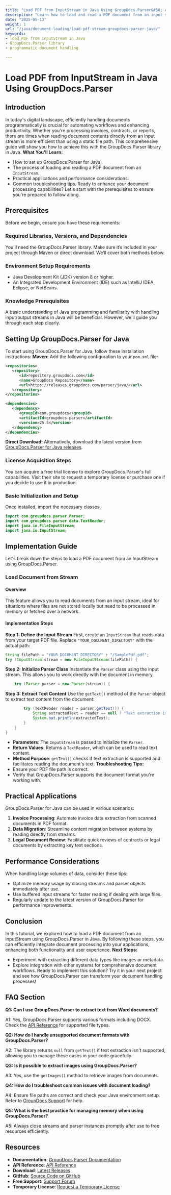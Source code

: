 ```yaml
---
title: "Load PDF from InputStream in Java Using GroupDocs.Parser&#58; A Comprehensive Guide"
description: "Learn how to load and read a PDF document from an input stream using GroupDocs.Parser for Java. Streamline your document processing tasks with our detailed guide."
date: "2025-05-13"
weight: 1
url: "/java/document-loading/load-pdf-stream-groupdocs-parser-java/"
keywords:
- load PDF from InputStream in Java
- GroupDocs.Parser library
- programmatic document handling

---
```



# Load PDF from InputStream in Java Using GroupDocs.Parser
## Introduction
In today's digital landscape, efficiently handling documents programmatically is crucial for automating workflows and enhancing productivity. Whether you're processing invoices, contracts, or reports, there are times when reading document contents directly from an input stream is more efficient than using a static file path. This comprehensive guide will show you how to achieve this with the GroupDocs.Parser library in Java.
**What You'll Learn:**
- How to set up GroupDocs.Parser for Java.
- The process of loading and reading a PDF document from an `InputStream`.
- Practical applications and performance considerations.
- Common troubleshooting tips.
Ready to enhance your document processing capabilities? Let's start with the prerequisites to ensure you're prepared to follow along.
## Prerequisites
Before we begin, ensure you have these requirements:
### Required Libraries, Versions, and Dependencies
You'll need the GroupDocs.Parser library. Make sure it’s included in your project through Maven or direct download. We’ll cover both methods below.
### Environment Setup Requirements
- Java Development Kit (JDK) version 8 or higher.
- An Integrated Development Environment (IDE) such as IntelliJ IDEA, Eclipse, or NetBeans.
### Knowledge Prerequisites
A basic understanding of Java programming and familiarity with handling input/output streams in Java will be beneficial. However, we'll guide you through each step clearly.
## Setting Up GroupDocs.Parser for Java
To start using GroupDocs.Parser for Java, follow these installation instructions:
**Maven:**
Add the following configuration to your `pom.xml` file:
```xml
<repositories>
   <repository>
      <id>repository.groupdocs.com</id>
      <name>GroupDocs Repository</name>
      <url>https://releases.groupdocs.com/parser/java/</url>
   </repository>
</repositories>

<dependencies>
   <dependency>
      <groupId>com.groupdocs</groupId>
      <artifactId>groupdocs-parser</artifactId>
      <version>25.5</version>
   </dependency>
</dependencies>
```
**Direct Download:**
Alternatively, download the latest version from [GroupDocs.Parser for Java releases](https://releases.groupdocs.com/parser/java/).
### License Acquisition Steps
You can acquire a free trial license to explore GroupDocs.Parser's full capabilities. Visit their site to request a temporary license or purchase one if you decide to use it in production.
### Basic Initialization and Setup
Once installed, import the necessary classes:
```java
import com.groupdocs.parser.Parser;
import com.groupdocs.parser.data.TextReader;
import java.io.FileInputStream;
import java.io.InputStream;
```
## Implementation Guide
Let's break down the steps to load a PDF document from an InputStream using GroupDocs.Parser.
### Load Document from Stream
#### Overview
This feature allows you to read documents from an input stream, ideal for situations where files are not stored locally but need to be processed in memory or fetched over a network.
#### Implementation Steps
**Step 1: Define the Input Stream**
First, create an `InputStream` that reads data from your target PDF file. Replace `"YOUR_DOCUMENT_DIRECTORY"` with the actual path:
```java
String filePath = "YOUR_DOCUMENT_DIRECTORY" + "/SamplePdf.pdf";
try (InputStream stream = new FileInputStream(filePath)) {
```
**Step 2: Initialize Parser Class**
Instantiate the `Parser` class using the input stream. This allows you to work directly with the document in memory.
```java
    try (Parser parser = new Parser(stream)) {
```
**Step 3: Extract Text Content**
Use the `getText()` method of the `Parser` object to extract text content from the document:
```java
        try (TextReader reader = parser.getText()) {
            String extractedText = reader == null ? "Text extraction isn't supported" : reader.readToEnd();
            System.out.println(extractedText);
        }
    }
}
```
- **Parameters**: The `InputStream` is passed to initialize the `Parser`.
- **Return Values**: Returns a `TextReader`, which can be used to read text content.
- **Method Purpose**: `getText()` checks if text extraction is supported and facilitates reading the document's text.
**Troubleshooting Tips:**
- Ensure your PDF file path is correct.
- Verify that GroupDocs.Parser supports the document format you're working with.
## Practical Applications
GroupDocs.Parser for Java can be used in various scenarios:
1. **Invoice Processing**: Automate invoice data extraction from scanned documents in PDF format.
2. **Data Migration**: Streamline content migration between systems by reading directly from streams.
3. **Legal Document Review**: Facilitate quick reviews of contracts or legal documents by extracting key text sections.
## Performance Considerations
When handling large volumes of data, consider these tips:
- Optimize memory usage by closing streams and parser objects immediately after use.
- Use buffered input streams for faster reading if dealing with large files.
- Regularly update to the latest version of GroupDocs.Parser for performance improvements.
## Conclusion
In this tutorial, we explored how to load a PDF document from an InputStream using GroupDocs.Parser in Java. By following these steps, you can efficiently integrate document processing into your applications, enhancing both functionality and user experience.
**Next Steps:**
- Experiment with extracting different data types like images or metadata.
- Explore integration with other systems for comprehensive document workflows.
Ready to implement this solution? Try it in your next project and see how GroupDocs.Parser can transform your document handling processes!
## FAQ Section

**Q1: Can I use GroupDocs.Parser to extract text from Word documents?**

A1: Yes, GroupDocs.Parser supports various formats including DOCX. Check the [API Reference](https://reference.groupdocs.com/parser/java) for supported file types.

**Q2: How do I handle unsupported document formats with GroupDocs.Parser?**

A2: The library returns `null` from `getText()` if text extraction isn't supported, allowing you to manage these cases in your code gracefully.

**Q3: Is it possible to extract images using GroupDocs.Parser?**

A3: Yes, use the `getImages()` method to retrieve images from documents.

**Q4: How do I troubleshoot common issues with document loading?**

A4: Ensure file paths are correct and check your Java environment setup. Refer to [GroupDocs Support](https://forum.groupdocs.com/c/parser) for help.

**Q5: What is the best practice for managing memory when using GroupDocs.Parser?**

A5: Always close streams and parser instances promptly after use to free resources efficiently.
## Resources
- **Documentation**: [GroupDocs Parser Documentation](https://docs.groupdocs.com/parser/java/)
- **API Reference**: [API Reference](https://reference.groupdocs.com/parser/java)
- **Download**: [Latest Releases](https://releases.groupdocs.com/parser/java/)
- **GitHub**: [Source Code on GitHub](https://github.com/groupdocs-parser/GroupDocs.Parser-for-Java)
- **Free Support**: [Support Forum](https://forum.groupdocs.com/c/parser)
- **Temporary License**: [Request a Temporary License](https://purchase.groupdocs.com/temporary-license/)
